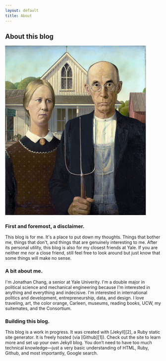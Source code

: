 ```yaml
---
layout: default
title: About
---
```

<h2>About this blog </h2>

<img src="/images/american gothic.jpg" style="max-width: 90%; height: auto">

<h3> First and foremost, a disclaimer. </h3>

This blog is for me. It's a place to put down my thoughts. Things that bother me, things that don't, and things that are genuinely interesting to me. After its personal utility, this blog is also for my closest friends at Yale. If you are neither me nor a close friend, still feel free to look around but just know that some things will make no sense.

<h3> A bit about me.</h3>
I'm Jonathan Chang, a senior at Yale Univerity. I'm a double major in political science and mechanical engineering because I'm interested in anything and everything and indecisive. I'm interested in international politics and development, entrepreneurship, data, and design. I love traveling, art, the color orange, Carleen, museums, reading books, UCW, my suitemates, and the Consortium.

<h3> Building this blog.</h3>
This blog is a work in progress. It was created with [Jekyll][2], a Ruby static site generator. It is freely hosted (via [Github][1]). Check out the site to learn more and set up your own Jekyll blog. You don’t need to have too much technical knowledge—just a  very basic understanding of HTML, Ruby, Github, and most importantly, Google search.

[1]: https://github.com/
[2]: http://jekyllrb.com/